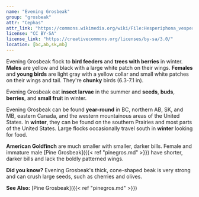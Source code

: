 ```yaml
---
name: "Evening Grosbeak"
group: "grosbeak"
attr: "Cephas"
attr_link: "https://commons.wikimedia.org/wiki/File:Hesperiphona_vespertina_CT3.jpg"
license: "CC BY-SA"
license_link: "https://creativecommons.org/licenses/by-sa/3.0/"
location: [bc,ab,sk,mb]
---
```

Evening Grosbeak flock to **bird feeders** and **trees with berries** in winter. **Males** are yellow and black with a large white patch on their wings. **Females** and **young birds** are light gray with a yellow collar and small white patches on their wings and tail. They're **chunky** birds (6.3-7.1 in).

Evening Grosbeak eat **insect larvae** in the summer and **seeds**, **buds**, **berries**, and **small frui**t in winter.

Evening Grosbeak can be found **year-round** in BC, northern AB, SK, and MB, eastern Canada, and the western mountainous areas of the United States. In **winter**, they can be found on the southern Prairies and most parts of the United States. Large flocks occasionally travel south in **winter** looking for food.

**American Goldfinch** are much smaller with smaller, darker bills. Female and immature male [Pine Grosbeak]({{< ref "pinegros.md" >}}) have shorter, darker bills and lack the boldly patterned wings.

**Did you know?** Evening Grosbeak's thick, cone-shaped beak is very strong and can crush large seeds, such as cherries and olives.

<!-- generated, do not edit -->
**See Also:**
[Pine Grosbeak]({{< ref "pinegros.md" >}})
